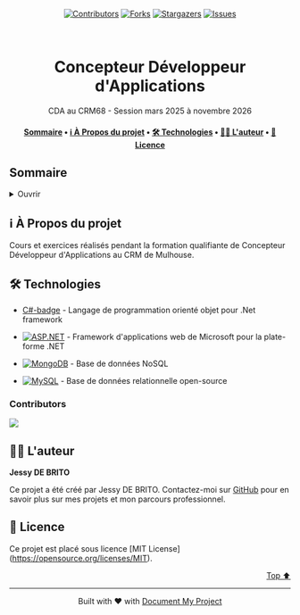 <a name="readme-top"></a>
<!--
*** Thanks for using Document My Project. (https://github.com/luisvent/document_my_project) 
*** If you have a suggestion that would make this better, please fork  
*** the repo and create a pull request or simply open an issue.
*** Don't forget to give the project a star!
-->

<p align="center"><a href="https://github.com/Neihren/CDA_2503_JDB/graphs/contributors"><img src="https://img.shields.io/github/contributors/Neihren/CDA_2503_JDB.svg?style=for-the-badge" alt="Contributors"></a>
        <a href="https://github.com/Neihren/CDA_2503_JDB/network/members"><img src="https://img.shields.io/github/forks/Neihren/CDA_2503_JDB.svg?style=for-the-badge" alt="Forks"></a>
        <a href="https://github.com/Neihren/CDA_2503_JDB/stargazers"><img src="https://img.shields.io/github/stars/Neihren/CDA_2503_JDB.svg?style=for-the-badge" alt="Stargazers"></a>
        <a href="https://github.com/Neihren/CDA_2503_JDB/issues"><img src="https://img.shields.io/github/issues/Neihren/CDA_2503_JDB.svg?style=for-the-badge" alt="Issues"></a></p><br/>


<div align="center">



# Concepteur Développeur d'Applications

CDA au CRM68 - Session mars 2025 à novembre 2026

</div>


<div align="center"><h4><a href="#-table-of-contents">Sommaire</a> • <a href="#-about-the-project">ℹ️ À Propos du projet</a> • <a href="#-stack-tech">🛠 Technologies</a> • <a href="#-about-the-author">👨🏻‍ L'auteur</a> • <a href="#-license">📖 Licence</a></h4></div>

## ️Sommaire
 <details>
<summary>Ouvrir</summary>

- [Concepteur Développeur d'Applications](#concepteur-dveloppeur-dapplications)
  - [ℹ️ About the Project](#-about-the-project)
  - [🛠 Stack Tech](#-stack-tech)
  - [👨🏻‍ About the Author](#-about-the-author)
  - [📖 License](#-license)
</details>

## ℹ️ À Propos du projet

Cours et exercices réalisés pendant la formation qualifiante de Concepteur Développeur d'Applications au CRM de Mulhouse.


## 🛠 Technologies
- [C#-badge] - Langage de programmation orienté objet pour .Net framework

[C#-badge]: https://img.shields.io/badge/C%23-239120?style=for-the-badge&logo=csharp

- [![ASP.NET][ASP.NET-badge]][ASP.NET-url] - Framework d'applications web de Microsoft pour la plate-forme .NET

[ASP.NET-badge]: https://img.shields.io/badge/ASP.NET-5C2D91?style=for-the-badge&logo=aspnet
[ASP.NET-url]: }
- [![MongoDB][MongoDB-badge]][MongoDB-url] - Base de données NoSQL

[MongoDB-badge]: https://img.shields.io/badge/MongoDB-47A248?style=for-the-badge&logo=mongodb
[MongoDB-url]: }
- [![MySQL][MySQL-badge]][MySQL-url] - Base de données relationnelle open-source

[MySQL-badge]: https://img.shields.io/badge/MySQL-00758F?style=for-the-badge&logo=mysql
[MySQL-url]: }

### Contributors

<a href="https://github.com/Neihren/CDA_2503_JDB/graphs/contributors">
  <img src="https://contrib.rocks/image?repo=Neihren/CDA_2503_JDB" />
</a>

## 👨🏻‍ L'auteur

**Jessy DE BRITO**

Ce projet a été créé par Jessy DE BRITO. Contactez-moi sur [GitHub](https://github.com/Neihren) pour en savoir plus sur mes projets et mon parcours professionnel.

## 📖 Licence

Ce projet est placé sous licence [MIT License] (https://opensource.org/licenses/MIT).


<p align="right"><a href="#readme-top">Top ⬆️</a></p>

---
 <div align="center">Built with ❤️ with <a href="https://github.com/luisvent/document_my_project">Document My Project</a></div>

 
